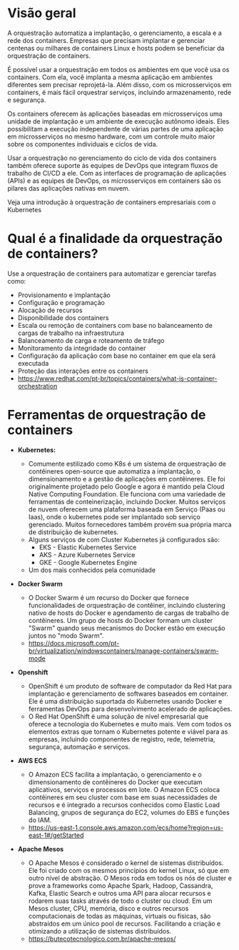 
# Visão geral
<p>A orquestração automatiza a implantação, o gerenciamento, a escala e a rede dos containers. Empresas que precisam implantar e gerenciar centenas ou milhares de containers Linux e hosts podem se beneficiar da orquestração de containers.</p>

<p>É possível usar a orquestração em todos os ambientes em que você usa os containers. Com ela, você implanta a mesma aplicação em ambientes diferentes sem precisar reprojetá-la. Além disso, com os microsserviços em containers, é mais fácil orquestrar serviços, incluindo armazenamento, rede e segurança.</p>

<p>Os containers oferecem às aplicações baseadas em microsserviços uma unidade de implantação e um ambiente de execução autônomo ideais. Eles possibilitam a execução independente de várias partes de uma aplicação em microsserviços no mesmo hardware, com um controle muito maior sobre os componentes individuais e ciclos de vida.</p>

<p>Usar a orquestração no gerenciamento do ciclo de vida dos containers também oferece suporte às equipes de DevOps que integram fluxos de trabalho de CI/CD a ele. Com as interfaces de programação de aplicações (APIs) e as equipes de DevOps, os microsserviços em containers são os pilares das aplicações nativas em nuvem.</p>

<p>Veja uma introdução à orquestração de containers empresariais com o Kubernetes</p>

# Qual é a finalidade da orquestração de containers?
Use a orquestração de containers para automatizar e gerenciar tarefas como:
- Provisionamento e implantação
- Configuração e programação
- Alocação de recursos
- Disponibilidade dos containers
- Escala ou remoção de containers com base no balanceamento de cargas de trabalho na infraestrutura
- Balanceamento de carga e roteamento de tráfego
- Monitoramento da integridade do container
- Configuração da aplicação com base no container em que ela será executada
- Proteção das interações entre os containers
- https://www.redhat.com/pt-br/topics/containers/what-is-container-orchestration


# Ferramentas de orquestração de containers
- <b>Kubernetes: </b>
    - Comumente estilizado como K8s é um sistema de orquestração de contêineres open-source que automatiza a implantação, o dimensionamento e a gestão de aplicações em contêineres. Ele foi originalmente projetado pelo Google e agora é mantido pela Cloud Native Computing Foundation. Ele funciona com uma variedade de ferramentas de conteinerização, incluindo Docker.
    Muitos serviços de nuvem oferecem uma plataforma baseada em Serviço (Paas ou Iaas), onde o kubernetes pode ser implantado sob serviço gerenciado. Muitos fornecedores também provém sua própria marca de distribuição de kubernetes.
    - Alguns serviços de com Cluster Kubernetes já configurados são:
        - EKS - Elastic Kubernetes Service
        - AKS - Azure Kubernetes Service
        - GKE - Google Kubernetes Engine
    - Um dos mais conhecidos pela comunidade

- <b>Docker Swarm</b>
    - O Docker Swarm é um recurso do Docker que fornece funcionalidades de orquestração de contêiner, incluindo clustering nativo de hosts do Docker e agendamento de cargas de trabalho de contêineres. 
    Um grupo de hosts do Docker formam um cluster "Swarm" quando seus mecanismos do Docker estão em execução juntos no "modo Swarm". 
    - https://docs.microsoft.com/pt-br/virtualization/windowscontainers/manage-containers/swarm-mode

- <b>Openshift</b>
    - OpenShift é um produto de software de computador da Red Hat para implantação e gerenciamento de softwares baseados em container. 
    Ele é uma distribuição suportada do Kubernetes usando Docker e ferramentas DevOps para desenvolvimento acelerado de aplicações.
    - O Red Hat OpenShift é uma solução de nível empresarial que oferece a tecnologia do Kubernetes e muito mais.
    Vem com todos os elementos extras que tornam o Kubernetes potente e viável para as empresas, incluindo componentes de registro, rede, telemetria, segurança, automação e serviços.

- <b>AWS ECS</b>
    - O Amazon ECS facilita a implantação, o gerenciamento e o dimensionamento de contêineres do Docker que executam aplicativos, serviços e processos em lote. O Amazon ECS coloca contêineres em seu cluster com base em suas necessidades de recursos e é integrado a recursos conhecidos como Elastic Load Balancing, grupos de segurança do EC2, volumes do EBS e funções do IAM.
    - https://us-east-1.console.aws.amazon.com/ecs/home?region=us-east-1#/getStarted

- <b>Apache Mesos</b>
    - O Apache Mesos é considerado o kernel de sistemas distribuídos. Ele foi criado com os mesmos princípios do kernel Linux, só que em outro nível de abstração. O Mesos roda em todos os nós de cluster e prove a frameworks como Apache Spark, Hadoop, Cassandra, Kafka, Elastic Search e outros uma API para alocar recursos e rodarem suas tasks através de todo o cluster ou cloud. Em um Mesos cluster, CPU, memória, disco e outros recursos computacionais de todas as máquinas, virtuais ou físicas, são abstraídos em um único pool de recursos. Facilitando a criação e otimizando a utilização de sistemas distribuídos.
    - https://butecotecnologico.com.br/apache-mesos/

